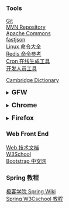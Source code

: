 ### Tools 

[Git](https://git-scm.com/book/zh/v2)  
[MVN Repository](https://mvnrepository.com/)  
[Apache Commons](http://commons.apache.org/)  
[fastjson](https://github.com/alibaba/fastjson/wiki/JSONField)  
[Linux 命令大全](https://man.linuxde.net/)  
[Redis 命令参考](http://redisdoc.com/index.html)  
[Cron 在线生成工具](http://cron.qqe2.com/)  
[开发人员工具](https://tool.lu/)  

[Cambridge Dictionary](https://dictionary.cambridge.org/)  

**<details><summary><font size="4">GFW</font></summary>**
  * [gfw](https://github.com/topics/gfw)
  * [SwitchyOmega](https://github.com/FelisCatus/SwitchyOmega)
  * [htmltopdf](https://github.com/wkhtmltopdf/wkhtmltopdf)
  * [similarsitesearch](https://www.similarsitesearch.com/cn/)
</details>

**<details><summary><font size="4">Chrome</font></summary>**

  * [Chrome download](https://tools.shuax.com/chrome/#/)
  * [repo-chrome](https://repo.fdzh.org/chrome/exe/)
  * [chrome-extension-downloader](https://chrome-extension-downloader.com/)
  * [Google 翻译](https://translate.google.cn/)

</details>

**<details><summary><font size="4">Firefox</font></summary>**
  * [Firefox Browser to download](https://www.mozilla.org/en-US/firefox/all/#product-desktop-release)
</details>
 


### Web Front End
[Web 技术文档](https://developer.mozilla.org/zh-CN/docs/Web)  
[W3School](https://www.w3school.com.cn/)  
[Bootstrap 中文网](https://www.bootcss.com/)  

### Spring 教程
[极客学院 Spring Wiki](http://wiki.jikexueyuan.com/project/spring/)  
[Spring W3Cschool 教程](https://www.w3cschool.cn/wkspring/pesy1icl.html)  

